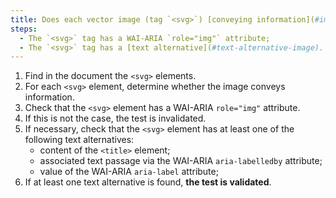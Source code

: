 ```yaml
---
title: Does each vector image (tag `<svg>`) [conveying information](#image-conveying-information) meet these conditions?
steps:
  - The `<svg>` tag has a WAI-ARIA `role="img"` attribute;
  - The `<svg>` tag has a [text alternative](#text-alternative-image).
---
```


1. Find in the document the `<svg>` elements.
2. For each `<svg>` element, determine whether the image conveys information.
3. Check that the `<svg>` element has a WAI-ARIA `role="img"` attribute.
4. If this is not the case, the test is invalidated.
5. If necessary, check that the `<svg>` element has at least one of the following text alternatives:
   - content of the `<title>` element;
   - associated text passage via the WAI-ARIA `aria-labelledby` attribute;
   - value of the WAI-ARIA `aria-label` attribute;
6. If at least one text alternative is found, **the test is validated**.

